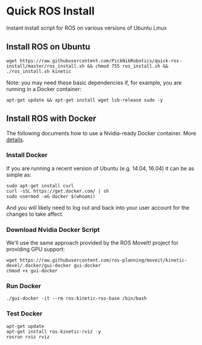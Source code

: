 # Quick ROS Install

Instant install script for ROS on various versions of Ubuntu Linux

## Install ROS on Ubuntu

    wget https://raw.githubusercontent.com/PickNikRobotics/quick-ros-install/master/ros_install.sh && chmod 755 ros_install.sh && ./ros_install.sh kinetic


Note: you may need these basic dependencies if, for example, you are running in a Docker container:

    apt-get update && apt-get install wget lsb-release sudo -y

## Install ROS with Docker

The following documents how to use a Nvidia-ready Docker container. More [details](http://wiki.ros.org/docker/Tutorials/Hardware%20Acceleration).

### Install Docker

If you are running a recent version of Ubuntu (e.g. 14.04, 16.04) it can be as simple as:

    sudo apt-get install curl
    curl -sSL https://get.docker.com/ | sh
    sudo usermod -aG docker $(whoami)

And you will likely need to log out and back into your user account for the changes to take affect.

### Download Nvidia Docker Script

We'll use the same approach provided by the ROS MoveIt! project for providing GPU support:

    wget https://raw.githubusercontent.com/ros-planning/moveit/kinetic-devel/.docker/gui-docker gui-docker
    chmod +x gui-docker

### Run Docker

    ./gui-docker -it --rm ros:kinetic-ros-base /bin/bash

### Test Docker

    apt-get update
    apt-get install ros-kinetic-rviz -y
    rosrun rviz rviz
